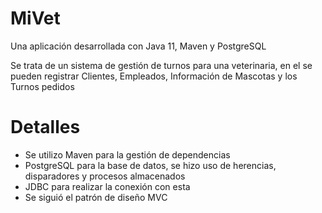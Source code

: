 # MiVet
Una aplicación desarrollada con Java 11, Maven y PostgreSQL

Se trata de un sistema de gestión de turnos para una veterinaria, en el se pueden registrar Clientes, Empleados, Información de Mascotas y los Turnos pedidos 

# Detalles
- Se utilizo Maven para la gestión de dependencias
- PostgreSQL para la base de datos, se hizo uso de herencias, disparadores y procesos almacenados
- JDBC para realizar la conexión con esta
- Se siguió el patrón de diseño MVC
